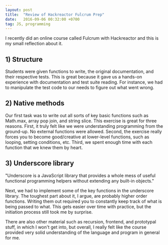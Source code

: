 ```yaml
---
layout: post
title:  "Review of Hackreactor Fulcrum Prep"
date:   2016-09-06 00:32:00 +0700
tag: JS, programming
---
```


I recently did an online course called Fulcrum with Hackreactor and this is my small reflection about it.

## 1) Structure
Students were given functions to write, the original documentation, and their respective tests. This is great because it gave us a hands-on experience with documentation and test suite reading. For instance, we had to manipulate the test code to our needs to figure out what went wrong.

## 2) Native methods
Our first task was to write out all sorts of key basic functions such as Math.max, array pop join, and string slice. This exercise is great for three reasons. First, it truly felt like we were understanding programming from the ground-up. No external functions were allowed. Second, the exercise really forces you to become good/creative at lower-level functions, such as looping, setting conditions, etc. Third, we spent enough time with each function that we knew them by heart.  

## 3) Underscore library
"Underscore is a JavaScript library that provides a whole mess of useful functional programming helpers without extending any built-in objects."

Next, we had to implement some of the key functions in the underscore library. The toughest part about it, I argue, are probably higher order functions. Writing them out required you to constantly keep track of what is being passed to what. This gets easier over time with practice, but the initiation process still took me by surprise.

There are also other material such as recursion, frontend, and prototypal stuff, in which I won't get into, but overall, I really felt like the course provided very solid understanding of the language and program in general for me.
